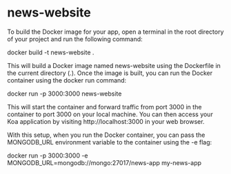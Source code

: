 # news-website
 
To build the Docker image for your app, open a terminal in the root directory of your project and run the following command:

docker build -t news-website .

This will build a Docker image named news-website using the Dockerfile in the current directory (.). Once the image is built, you can run the Docker container using the docker run command:

docker run -p 3000:3000 news-website

This will start the container and forward traffic from port 3000 in the container to port 3000 on your local machine. You can then access your Koa application by visiting http://localhost:3000 in your web browser.

With this setup, when you run the Docker container, you can pass the MONGODB_URL environment variable to the container using the -e flag:

docker run -p 3000:3000 -e MONGODB_URL=mongodb://mongo:27017/news-app my-news-app

